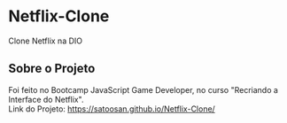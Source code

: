 # Netflix-Clone
Clone Netflix na DIO

## Sobre o Projeto
Foi feito no Bootcamp JavaScript Game Developer, no curso "Recriando a Interface do Netflix".
<br>
Link do Projeto: https://satoosan.github.io/Netflix-Clone/
